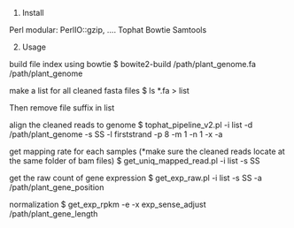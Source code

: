 1. Install

Perl modular: PerlIO::gzip, ....
Tophat
Bowtie
Samtools

2. Usage

build file index using bowtie
$ bowite2-build /path/plant_genome.fa /path/plant_genome

make a list for all cleaned fasta files 
$ ls *.fa > list

Then remove file suffix in list 

align the cleaned reads to genome
$ tophat_pipeline_v2.pl -i list -d /path/plant_genome -s SS -l firststrand -p 8 -m 1 -n 1 -x -a

get mapping rate for each samples (*make sure the cleaned reads locate at the same folder of bam files)
$ get_uniq_mapped_read.pl -i list -s SS

get the raw count of gene expression
$ get_exp_raw.pl -i list -s SS -a /path/plant_gene_position

normalization
$ get_exp_rpkm -e -x exp_sense_adjust /path/plant_gene_length
